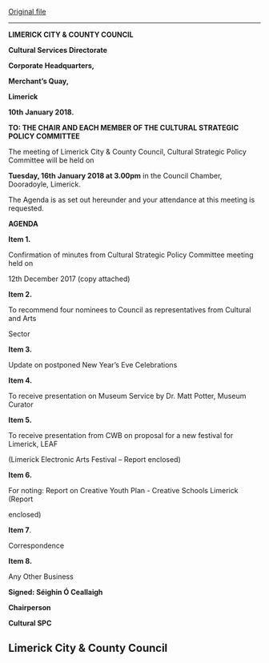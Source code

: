 [Original file](https://www.limerick.ie/sites/default/files/media/documents/2018-01/Agenda%20Cultural%20SPC%2016th%20January%202018.pdf)

---
**LIMERICK CITY & COUNTY COUNCIL**

**Cultural Services Directorate**

**Corporate Headquarters,**

**Merchant’s Quay,**

**Limerick**

**10th** **January 2018.**

**TO: THE CHAIR AND EACH MEMBER OF THE CULTURAL STRATEGIC POLICY COMMITTEE**

The meeting of Limerick City & County Council, Cultural Strategic Policy Committee will be held on

**Tuesday, 16th** **January 2018 at 3.00pm** in the Council Chamber, Dooradoyle, Limerick.

The Agenda is as set out hereunder and your attendance at this meeting is requested.

**AGENDA**

**Item 1.**

Confirmation of minutes from Cultural Strategic Policy Committee meeting held on

12th December 2017 (copy attached)

**Item 2.**

To recommend four nominees to Council as representatives from Cultural and Arts

Sector

**Item 3.**

Update on postponed New Year’s Eve Celebrations

**Item 4.**

To receive presentation on Museum Service by Dr. Matt Potter, Museum Curator

**Item 5.**

To receive presentation from CWB on proposal for a new festival for Limerick, LEAF

(Limerick Electronic Arts Festival – Report enclosed)

**Item 6.**

For noting: Report on Creative Youth Plan - Creative Schools Limerick (Report

enclosed)

**Item 7**.

Correspondence

**Item 8.**

Any Other Business

**Signed: Séighin Ó Ceallaigh**

**Chairperson**

**Cultural SPC**

**Limerick City & County Council**
---

